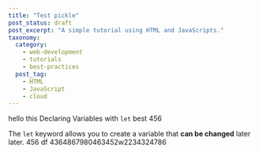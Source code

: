 ```yaml
---
title: "Test pickle"
post_status: draft
post_excerpt: "A simple tutorial using HTML and JavaScripts."
taxonomy:
  category:
    - web-development
    - tutorials
    - best-practices
  post_tag:
    - HTML
    - JavaScript
    - cloud
---
```


hello this Declaring Variables with `let` best 456

The `let` keyword allows you to create a variable that **can be changed** later later.
456
df
4364867980463452w2234324786

